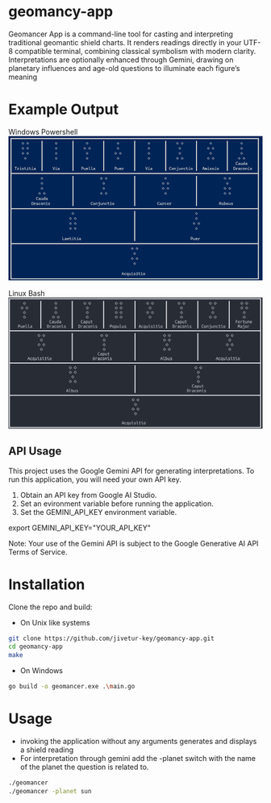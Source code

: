 # geomancy-app

Geomancer App is a command-line tool for casting and interpreting traditional geomantic shield charts. It renders readings directly in your UTF-8 compatible terminal, combining classical symbolism with modern clarity. Interpretations are optionally enhanced through Gemini, drawing on planetary influences and age-old questions to illuminate each figure’s meaning

# Example Output

   Windows Powershell
![Powershell )utput](docs/powershell.png)

   Linux Bash
![Bash Output](docs/bashpng.png)

## API Usage

This project uses the Google Gemini API for generating interpretations. To run this application, you will need your own API key.

1. Obtain an API key from Google AI Studio.
2. Set an evironment variable before running the application.
3. Set the GEMINI_API_KEY environment variable.

export GEMINI_API_KEY="YOUR_API_KEY"

Note: Your use of the Gemini API is subject to the Google Generative AI API Terms of Service.

# Installation

Clone the repo and build:

- On Unix like systems
```sh
git clone https://github.com/jivetur-key/geomancy-app.git
cd geomancy-app
make
```
- On Windows
```sh
go build -o geomancer.exe .\main.go
```

# Usage
- invoking the application without any arguments generates and displays a shield reading
- For interpretation through gemini add the -planet switch with the name of the planet the question is related to.

```sh
./geomancer
./geomancer -planet sun
```
